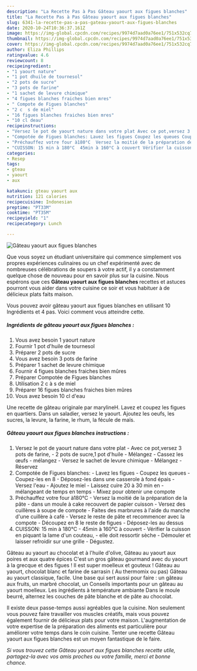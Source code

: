 ```yaml
---
description: "La Recette Pas à Pas Gâteau yaourt aux figues blanches"
title: "La Recette Pas à Pas Gâteau yaourt aux figues blanches"
slug: 6341-la-recette-pas-a-pas-gateau-yaourt-aux-figues-blanches
date: 2020-10-24T10:36:37.161Z
image: https://img-global.cpcdn.com/recipes/9974d7aad0a76ee1/751x532cq70/gateau-yaourt-aux-figues-blanches-photo-principale-de-la-recette.jpg
thumbnail: https://img-global.cpcdn.com/recipes/9974d7aad0a76ee1/751x532cq70/gateau-yaourt-aux-figues-blanches-photo-principale-de-la-recette.jpg
cover: https://img-global.cpcdn.com/recipes/9974d7aad0a76ee1/751x532cq70/gateau-yaourt-aux-figues-blanches-photo-principale-de-la-recette.jpg
author: Eliza Phillips
ratingvalue: 4.6
reviewcount: 8
recipeingredient:
- "1 yaourt nature"
- "1 pot dhuile de tournesol"
- "2 pots de sucre"
- "3 pots de farine"
- "1 sachet de levure chimique"
- "4 figues blanches fraiches bien mres"
- " Compote de Figues blanches"
- "2 c  s de miel"
- "16 figues blanches fraiches bien mres"
- "10 cl deau"
recipeinstructions:
- "Versez le pot de yaourt nature dans votre plat Avec ce pot,versez 3 pots de farine, 2 pots de sucre,1 pot d&#39;huile Mélangez Cassez les œufs mélangez Versez le sachet de levure chimique Mélangez Réservez"
- "Compotée de Figues blanches: Lavez les figues Coupez les queues Coupez-les en 8 Déposez-les dans une casserole à fond épais Versez l&#39;eau Ajoutez le miel Laissez cuire 20 à 30 min en mélangeant de temps en temps Mixez pour obtenir une compote"
- "Préchauffez votre four à180°C  Versez la moitié de la préparation de la pâte dans un moule à cake recouvert de papier cuisson Versez des cuillères à soupe de compote Faites des marbrures à l&#39;aide du manche d&#39;une cuillère à café Versez le reste de pâte et recommencer avec la compote Découpez en 8 le reste de figues Déposez-les au dessus"
- "CUISSON: 15 min à 180°C  45min à 160°C à couvert Vérifier la cuisson en piquant la lame d&#39;un couteau, elle doit ressortir sèche Démouler et laisser refroidir sur une grille Dégustez."
categories:
- Resep
tags:
- gteau
- yaourt
- aux

katakunci: gteau yaourt aux 
nutrition: 121 calories
recipecuisine: Indonesian
preptime: "PT33M"
cooktime: "PT35M"
recipeyield: "1"
recipecategory: Lunch

---
```



![Gâteau yaourt aux figues blanches](https://img-global.cpcdn.com/recipes/9974d7aad0a76ee1/751x532cq70/gateau-yaourt-aux-figues-blanches-photo-principale-de-la-recette.jpg)

Que vous soyez un étudiant universitaire qui commence simplement vos propres expériences culinaires ou un chef expérimenté avec de nombreuses célébrations de soupers à votre actif, il y a constamment quelque chose de nouveau pour en savoir plus sur la cuisine. Nous espérons que ces <strong> Gâteau yaourt aux figues blanches </strong> recettes et astuces pourront vous aider dans votre cuisine ce soir et vous habituer à de délicieux plats faits maison.

<!--inarticleads1-->

Vous pouvez avoir gâteau yaourt aux figues blanches en utilisant 10 Ingrédients et 4 pas. Voici comment vous atteindre cette.

##### Ingrédients de gâteau yaourt aux figues blanches :

1. Vous avez besoin 1 yaourt nature
1. Fournir 1 pot d&#39;huile de tournesol
1. Préparer 2 pots de sucre
1. Vous avez besoin 3 pots de farine
1. Préparer 1 sachet de levure chimique
1. Fournir 4 figues blanches fraiches bien mûres
1. Préparer  Compotée de Figues blanches
1. Utilisation 2 c à s de miel
1. Préparer 16 figues blanches fraiches bien mûres
1. Vous avez besoin 10 cl d&#39;eau


Une recette de gâteau originale par marylineH. Lavez et coupez les figues en quartiers. Dans un saladier, versez le yaourt. Ajoutez les oeufs, les sucres, la levure, la farine, le rhum, la fécule de maïs. 

<!--inarticleads2-->

##### Gâteau yaourt aux figues blanches instructions :

1. Versez le pot de yaourt nature dans votre plat - Avec ce pot,versez 3 pots de farine, - 2 pots de sucre,1 pot d&#39;huile - Mélangez - Cassez les œufs - mélangez - Versez le sachet de levure chimique - Mélangez - Réservez
1. Compotée de Figues blanches: - Lavez les figues - Coupez les queues - Coupez-les en 8 - Déposez-les dans une casserole à fond épais - Versez l&#39;eau - Ajoutez le miel - Laissez cuire 20 à 30 min en - mélangeant de temps en temps - Mixez pour obtenir une compote
1. Préchauffez votre four à180°C -  Versez la moitié de la préparation de la pâte - dans un moule à cake recouvert de papier cuisson - Versez des cuillères à soupe de compote - Faites des marbrures à l&#39;aide du manche d&#39;une cuillère à café - Versez le reste de pâte et recommencer avec la compote - Découpez en 8 le reste de figues - Déposez-les au dessus
1. CUISSON: 15 min à 180°C  - 45min à 160°C à couvert - Vérifier la cuisson en piquant la lame d&#39;un couteau, - elle doit ressortir sèche - Démouler et laisser refroidir sur une grille - Dégustez.


Gâteau au yaourt au chocolat et à l&#39;huile d&#39;olive, Gâteau au yaourt aux poires et aux quatre épices C&#39;est un gros gâteau gourmand avec du yaourt à la grecque et des figues ! Il est super moelleux et gouteux ! Gâteau au yaourt, chocolat blanc et farine de sarrasin ( Au thermomix ou pas)  Gâteau au yaourt classique, facile. Une base qui sert aussi pour faire : un gâteau aux fruits, un marbré chocolat, un Conseils importants pour un gâteau au yaourt moelleux. Les ingrédients à température ambiante Dans le moule beurré, alternez les couches de pâte blanche et de pâte au chocolat. 

<!--inarticleads1-->

<p>
Il existe deux passe-temps aussi agréables que la cuisine. Non seulement vous pouvez faire travailler vos muscles créatifs, mais vous pouvez également fournir de délicieux plats pour votre maison. L'augmentation de votre expertise de la préparation des aliments est particulière pour améliorer votre temps dans le coin cuisine. Tenter une recette Gâteau yaourt aux figues blanches est un moyen fantastique de le faire.
</p>

<p>
<i>Si vous trouvez cette Gâteau yaourt aux figues blanches recette utile, partagez-la avec vos amis proches ou votre famille, merci et bonne chance.</i>
</p>
